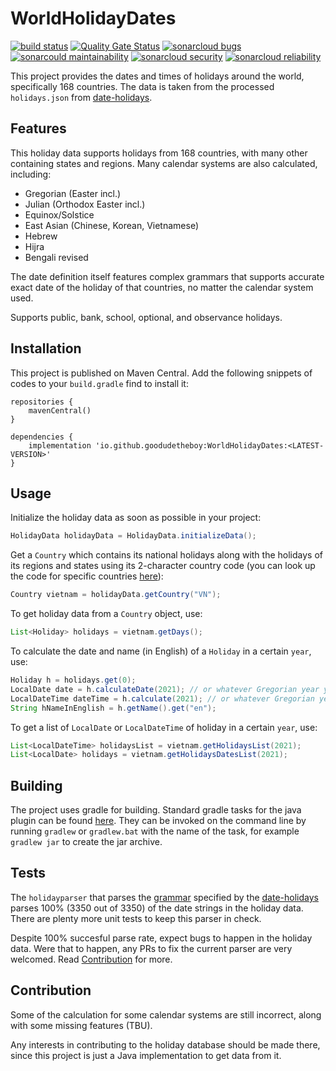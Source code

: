 # **WorldHolidayDates** #

[![build status](https://github.com/goodudetheboy/WorldHolidayDates/actions/workflows/gradle.yml/badge.svg)](https://github.com/goodudetheboy/WorldHolidayDates/actions)
[![Quality Gate Status](https://sonarcloud.io/api/project_badges/measure?project=goodudetheboy_WorldHolidayDates&metric=alert_status)](https://sonarcloud.io/dashboard?id=goodudetheboy_WorldHolidayDates)
[![sonarcloud bugs](https://sonarcloud.io/api/project_badges/measure?project=goodudetheboy_WorldHolidayDates&metric=bugs)](https://sonarcloud.io/component_measures?id=goodudetheboy_WorldHolidayDates&metric=bugs)
[![sonarcould maintainability](https://sonarcloud.io/api/project_badges/measure?project=goodudetheboy_WorldHolidayDates&metric=sqale_rating)](https://sonarcloud.io/component_measures?id=goodudetheboy_WorldHolidayDates&metric=Maintainability)
[![sonarcloud security](https://sonarcloud.io/api/project_badges/measure?project=goodudetheboy_WorldHolidayDates&metric=security_rating)](https://sonarcloud.io/component_measures?id=goodudetheboy_WorldHolidayDates&metric=Security)
[![sonarcloud reliability](https://sonarcloud.io/api/project_badges/measure?project=goodudetheboy_WorldHolidayDates&metric=reliability_rating)](https://sonarcloud.io/component_measures?id=goodudetheboy_WorldHolidayDates&metric=Reliability)

This project provides the dates and times of holidays around the world, specifically 168 countries. The data is taken from the processed `holidays.json` from [date-holidays](https://github.com/commenthol/date-holidays).

## Features ##

This holiday data supports holidays from 168 countries, with many other containing states and regions. Many calendar systems are also calculated, including:

- Gregorian (Easter incl.)
- Julian (Orthodox Easter incl.)
- Equinox/Solstice
- East Asian (Chinese, Korean, Vietnamese)
- Hebrew
- Hijra
- Bengali revised

The date definition itself features complex grammars that supports accurate exact date of the holiday of that countries, no matter the calendar system used.

Supports public, bank, school, optional, and observance holidays.

## Installation ##

This project is published on Maven Central. Add the following snippets of codes to your `build.gradle` find to install it:

```
repositories {
    mavenCentral()
}
```

```
dependencies {
    implementation 'io.github.goodudetheboy:WorldHolidayDates:<LATEST-VERSION>'
}
```

## Usage ##

Initialize the holiday data as soon as possible in your project:

```java
HolidayData holidayData = HolidayData.initializeData();
```

Get a `Country` which contains its national holidays along with the holidays of its regions and states using its 2-character country code (you can look up the code for specific countries [here](https://www.iban.com/country-codes)):

```java
Country vietnam = holidayData.getCountry("VN");
```

To get holiday data from a `Country` object, use:

```java
List<Holiday> holidays = vietnam.getDays();
```

To calculate the date and name (in English) of a `Holiday` in a certain `year`, use:

```java
Holiday h = holidays.get(0);
LocalDate date = h.calculateDate(2021); // or whatever Gregorian year you want
LocalDateTime dateTime = h.calculate(2021); // or whatever Gregorian year you want
String hNameInEnglish = h.getName().get("en");
```

To get a list of `LocalDate` or `LocalDateTime` of holiday in a certain `year`, use:

```java
List<LocalDateTime> holidaysList = vietnam.getHolidaysList(2021);
List<LocalDate> holidays = vietnam.getHolidaysDatesList(2021);
```

## Building ##

The project uses gradle for building. Standard gradle tasks for the java plugin can be found [here](https://docs.gradle.org/current/userguide/java_plugin.html). They can be invoked on the command line by running `gradlew` or `gradlew.bat` with the name of the task, for example `gradlew jar` to create the jar archive.

## Tests ##

The `holidayparser` that parses the [grammar](https://github.com/commenthol/date-holidays/blob/master/docs/specification.md) specified by the [date-holidays](https://github.com/commenthol/date-holidays) parses 100% (3350 out of 3350) of the date strings in the holiday data. There are plenty more unit tests to keep this parser in check.

Despite 100% succesful parse rate, expect bugs to happen in the holiday data. Were that to happen, any PRs to fix the current parser are very welcomed. Read [Contribution](#Contribution) for more.

## Contribution ##

Some of the calculation for some calendar systems are still incorrect, along with some missing features (TBU).

Any interests in contributing to the holiday database should be made there, since this project is just a Java implementation to get data from it.
